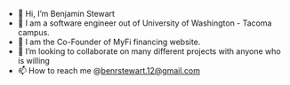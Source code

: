 - 👋 Hi, I’m Benjamin Stewart
- 👀 I am a software engineer out of University of Washington - Tacoma campus.
- 🌱 I am the Co-Founder of MyFi financing website.
- 💞️ I’m looking to collaborate on many different projects with anyone who is willing
- 📫 How to reach me @benrstewart.12@gmail.com

<!---
BenjuhminStewart/BenjuhminStewart is a ✨ special ✨ repository because its `README.md` (this file) appears on your GitHub profile.
You can click the Preview link to take a look at your changes.
--->

